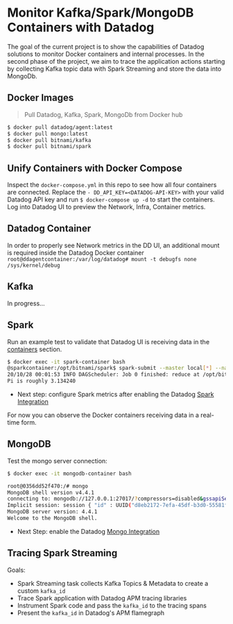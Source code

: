# Monitor Kafka/Spark/MongoDB Containers with Datadog

The goal of the current project is to show the capabilities of Datadog solutions to monitor Docker containers and internal processes. In the second phase of the project, we aim to trace the application actions starting by collecting Kafka topic data with Spark Streaming and store the data into MongoDb. 

## Docker Images

> Pull Datadog, Kafka, Spark, MongoDb from Docker hub

```bash
$ docker pull datadog/agent:latest
$ docker pull mongo:latest
$ docker pull bitnami/kafka
$ docker pull bitnami/spark
```

## Unify Containers with Docker Compose

Inspect the `docker-compose.yml` in this repo to see how all four containers are connected. Replace the `- DD_API_KEY=<DATADOG-API-KEY>` with your valid Datadog API key and run `$ docker-compose up -d` to start the containers. Log into Datadog UI to preview the Network, Infra, Container metrics.

## Datadog Container

In order to properly see Network metrics in the DD UI, an additional mount is required inside the Datadog Docker container `root@ddagentcontainer:/var/log/datadog# mount -t debugfs none /sys/kernel/debug`

## Kafka

In progress...

## Spark

Run an example test to validate that Datadog UI is receiving data in the [containers](https://app.datadoghq.com/containers) section.

```bash
$ docker exec -it spark-container bash
@sparkcontainer:/opt/bitnami/spark$ spark-submit --master local[*] --name HdfsWordCount examples/src/main/python/pi.py
20/10/28 00:01:53 INFO DAGScheduler: Job 0 finished: reduce at /opt/bitnami/spark/examples/src/main/python/pi.py:44, took 1.670663 s
Pi is roughly 3.134240
```

* Next step: configure Spark metrics after enabling the Datadog [Spark Integration](https://app.datadoghq.com/account/settings#integrations/spark)

For now you can observe the Docker containers receiving data in a real-time form.

## MongoDB

Test the mongo server connection:

```bash
$ docker exec -it mongodb-container bash

root@0356dd52f470:/# mongo
MongoDB shell version v4.4.1
connecting to: mongodb://127.0.0.1:27017/?compressors=disabled&gssapiServiceName=mongodb
Implicit session: session { "id" : UUID("d8eb2172-7efa-45df-b3d0-55581fe5c843") }
MongoDB server version: 4.4.1
Welcome to the MongoDB shell.
```

* Next Step: enable the Datadog [Mongo Integration](https://app.datadoghq.com/account/settings#integrations/mongodb)

## Tracing Spark Streaming

Goals:

* Spark Streaming task collects Kafka Topics & Metadata to create a custom `kafka_id`
* Trace Spark application with Datadog APM tracing libraries
* Instrument Spark code and pass the `kafka_id` to the tracing spans
* Present the `kafka_id` in Datadog's APM flamegraph
